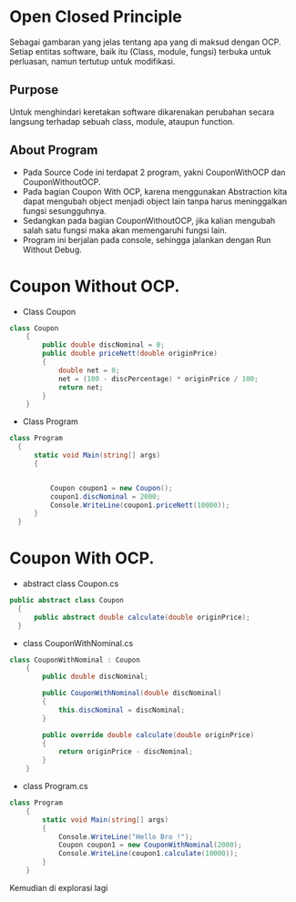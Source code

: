 # Open Closed Principle
Sebagai gambaran yang jelas tentang apa yang di maksud dengan OCP. Setiap entitas software, baik itu (Class, module, fungsi) terbuka untuk perluasan, namun tertutup untuk modifikasi.

## Purpose
Untuk menghindari keretakan software dikarenakan perubahan secara langsung terhadap sebuah class, module, ataupun function.

## About Program
- Pada Source Code ini terdapat 2 program, yakni CouponWithOCP dan CouponWithoutOCP.
- Pada bagian Coupon With OCP, karena menggunakan Abstraction kita dapat mengubah object menjadi object lain tanpa harus meninggalkan fungsi sesungguhnya.
- Sedangkan pada bagian CouponWithoutOCP, jika kalian mengubah salah satu fungsi maka akan memengaruhi fungsi lain.
- Program ini berjalan pada console, sehingga jalankan dengan Run Without Debug.

# Coupon Without OCP.
- Class Coupon
``` C#
class Coupon
    {
        public double discNominal = 0;
        public double priceNett(double originPrice)
        {
            double net = 0;
            net = (100 - discPercentage) * originPrice / 100;
            return net;
        }
    }
  ``` 
  - Class Program
  ```csharp
  class Program
    {
        static void Main(string[] args)
        {


            Coupon coupon1 = new Coupon();
            coupon1.discNominal = 2000;
            Console.WriteLine(coupon1.priceNett(10000));
        }
    }
  ```
  # Coupon With OCP.
  - abstract class Coupon.cs
  ```C#
  public abstract class Coupon
    {
        public abstract double calculate(double originPrice);
    }
  ```
-  class CouponWithNominal.cs
```C#
class CouponWithNominal : Coupon
    {
        public double discNominal;

        public CouponWithNominal(double discNominal)
        {
            this.discNominal = discNominal;
        }

        public override double calculate(double originPrice)
        {
            return originPrice - discNominal;
        }
    }
```
- class Program.cs
```C#
class Program
    {
        static void Main(string[] args)
        {
            Console.WriteLine("Hello Bro !");
            Coupon coupon1 = new CouponWithNominal(2000);
            Console.WriteLine(coupon1.calculate(10000));
        }
    }
```
Kemudian di explorasi lagi 
